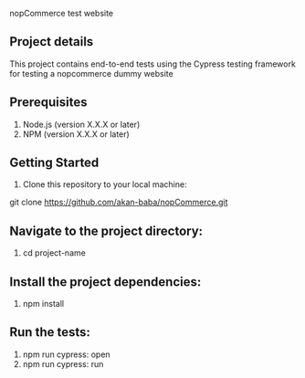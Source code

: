 nopCommerce test website

## Project details
This project contains end-to-end tests using the Cypress testing framework for testing a nopcommerce dummy website

## Prerequisites

1. Node.js (version X.X.X or later)
2. NPM (version X.X.X or later)

## Getting Started

1. Clone this repository to your local machine:

git clone https://github.com/akan-baba/nopCommerce.git

## Navigate to the project directory:

1. cd project-name

## Install the project dependencies:

1. npm install

## Run the tests:
1. npm run cypress: open 
2. npm run cypress: run
